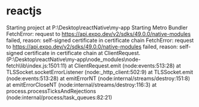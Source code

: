 # reactjs
Starting project at P:\Desktop\reactNative\my-app
Starting Metro Bundler
FetchError: request to https://api.expo.dev/v2/sdks/49.0.0/native-modules failed, reason: self-signed certificate in certificate chain
FetchError: request to https://api.expo.dev/v2/sdks/49.0.0/native-modules failed, reason: self-signed certificate in certificate chain
    at ClientRequest.<anonymous> (P:\Desktop\reactNative\my-app\node_modules\node-fetch\lib\index.js:1501:11) 
    at ClientRequest.emit (node:events:513:28)
    at TLSSocket.socketErrorListener (node:_http_client:502:9)
    at TLSSocket.emit (node:events:513:28)
    at emitErrorNT (node:internal/streams/destroy:151:8)
    at emitErrorCloseNT (node:internal/streams/destroy:116:3)
    at process.processTicksAndRejections (node:internal/process/task_queues:82:21)
